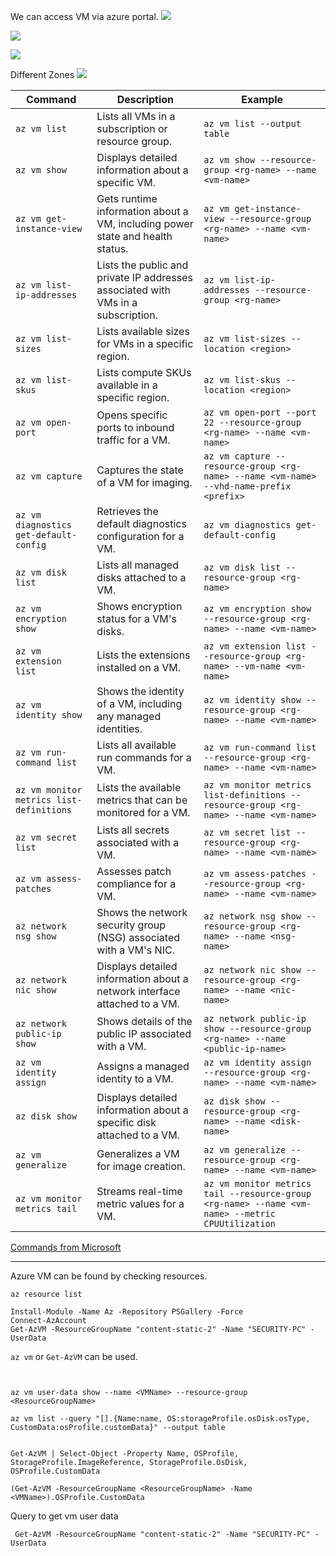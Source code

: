 We can access VM via azure portal. 
![](https://i.imgur.com/qDn4qG8.png)

![](https://i.imgur.com/4CicjRW.png)

![](https://i.imgur.com/6d6xcgD.png)


Different Zones
![](https://i.imgur.com/1zaYGwl.png)





| Command                                  | Description                                                                      | Example                                                                                          |
| ---------------------------------------- | -------------------------------------------------------------------------------- | ------------------------------------------------------------------------------------------------ |
| `az vm list`                             | Lists all VMs in a subscription or resource group.                               | `az vm list --output table`                                                                      |
| `az vm show`                             | Displays detailed information about a specific VM.                               | `az vm show --resource-group <rg-name> --name <vm-name>`                                         |
| `az vm get-instance-view`                | Gets runtime information about a VM, including power state and health status.    | `az vm get-instance-view --resource-group <rg-name> --name <vm-name>`                            |
| `az vm list-ip-addresses`                | Lists the public and private IP addresses associated with VMs in a subscription. | `az vm list-ip-addresses --resource-group <rg-name>`                                             |
| `az vm list-sizes`                       | Lists available sizes for VMs in a specific region.                              | `az vm list-sizes --location <region>`                                                           |
| `az vm list-skus`                        | Lists compute SKUs available in a specific region.                               | `az vm list-skus --location <region>`                                                            |
| `az vm open-port`                        | Opens specific ports to inbound traffic for a VM.                                | `az vm open-port --port 22 --resource-group <rg-name> --name <vm-name>`                          |
| `az vm capture`                          | Captures the state of a VM for imaging.                                          | `az vm capture --resource-group <rg-name> --name <vm-name> --vhd-name-prefix <prefix>`           |
| `az vm diagnostics get-default-config`   | Retrieves the default diagnostics configuration for a VM.                        | `az vm diagnostics get-default-config`                                                           |
| `az vm disk list`                        | Lists all managed disks attached to a VM.                                        | `az vm disk list --resource-group <rg-name>`                                                     |
| `az vm encryption show`                  | Shows encryption status for a VM's disks.                                        | `az vm encryption show --resource-group <rg-name> --name <vm-name>`                              |
| `az vm extension list`                   | Lists the extensions installed on a VM.                                          | `az vm extension list --resource-group <rg-name> --vm-name <vm-name>`                            |
| `az vm identity show`                    | Shows the identity of a VM, including any managed identities.                    | `az vm identity show --resource-group <rg-name> --name <vm-name>`                                |
| `az vm run-command list`                 | Lists all available run commands for a VM.                                       | `az vm run-command list --resource-group <rg-name> --name <vm-name>`                             |
| `az vm monitor metrics list-definitions` | Lists the available metrics that can be monitored for a VM.                      | `az vm monitor metrics list-definitions --resource-group <rg-name> --name <vm-name>`             |
| `az vm secret list`                      | Lists all secrets associated with a VM.                                          | `az vm secret list --resource-group <rg-name> --name <vm-name>`                                  |
| `az vm assess-patches`                   | Assesses patch compliance for a VM.                                              | `az vm assess-patches --resource-group <rg-name> --name <vm-name>`                               |
| `az network nsg show`                    | Shows the network security group (NSG) associated with a VM's NIC.               | `az network nsg show --resource-group <rg-name> --name <nsg-name>`                               |
| `az network nic show`                    | Displays detailed information about a network interface attached to a VM.        | `az network nic show --resource-group <rg-name> --name <nic-name>`                               |
| `az network public-ip show`              | Shows details of the public IP associated with a VM.                             | `az network public-ip show --resource-group <rg-name> --name <public-ip-name>`                   |
| `az vm identity assign`                  | Assigns a managed identity to a VM.                                              | `az vm identity assign --resource-group <rg-name> --name <vm-name>`                              |
| `az disk show`                           | Displays detailed information about a specific disk attached to a VM.            | `az disk show --resource-group <rg-name> --name <disk-name>`                                     |
| `az vm generalize`                       | Generalizes a VM for image creation.                                             | `az vm generalize --resource-group <rg-name> --name <vm-name>`                                   |
| `az vm monitor metrics tail`             | Streams real-time metric values for a VM.                                        | `az vm monitor metrics tail --resource-group <rg-name> --name <vm-name> --metric CPUUtilization` |

[Commands from Microsoft](https://learn.microsoft.com/en-us/cli/azure/vm?view=azure-cli-latest)

---
Azure VM can be found by checking resources. 

```
az resource list
```


```
Install-Module -Name Az -Repository PSGallery -Force
Connect-AzAccount
Get-AzVM -ResourceGroupName "content-static-2" -Name "SECURITY-PC" -UserData
```

  

`az vm` or  `Get-AzVM` can be used. 
```


az vm user-data show --name <VMName> --resource-group <ResourceGroupName>

az vm list --query "[].{Name:name, OS:storageProfile.osDisk.osType, CustomData:osProfile.customData}" --output table


Get-AzVM | Select-Object -Property Name, OSProfile, StorageProfile.ImageReference, StorageProfile.OsDisk, OSProfile.CustomData

(Get-AzVM -ResourceGroupName <ResourceGroupName> -Name <VMName>).OSProfile.CustomData

```

Query to get vm user data
```
 Get-AzVM -ResourceGroupName "content-static-2" -Name "SECURITY-PC" -UserData
```


